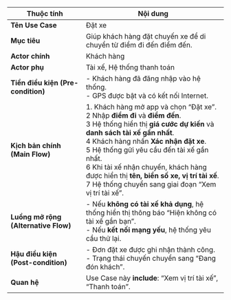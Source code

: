| **Thuộc tính**                       | **Nội dung**                                                                                                                                                                                                                                                                                                                                                                                                         |
| ------------------------------------ | -------------------------------------------------------------------------------------------------------------------------------------------------------------------------------------------------------------------------------------------------------------------------------------------------------------------------------------------------------------------------------------------------------------------- |
| **Tên Use Case**                     | Đặt xe                                                                                                                                                                                                                                                                                                                                                                                                               |
| **Mục tiêu**                         | Giúp khách hàng đặt chuyến xe để di chuyển từ điểm đi đến điểm đến.                                                                                                                                                                                                                                                                                                                                                  |
| **Actor chính**                      | Khách hàng                                                                                                                                                                                                                                                                                                                                                                                                           |
| **Actor phụ**                        | Tài xế, Hệ thống thanh toán                                                                                                                                                                                                                                                                                                                                                                                          |
| **Tiền điều kiện (Pre-condition)**   | - Khách hàng đã đăng nhập vào hệ thống.<br>- GPS được bật và có kết nối Internet.                                                                                                                                                                                                                                                                                                                                    |
| **Kịch bản chính (Main Flow)**       | 1. Khách hàng mở app và chọn “Đặt xe”.<br>2️ Nhập **điểm đi** và **điểm đến**.<br>3 Hệ thống hiển thị **giá cước dự kiến** và **danh sách tài xế gần nhất**.<br>4️ Khách hàng nhấn **Xác nhận đặt xe**.<br>5 Hệ thống gửi yêu cầu đến tài xế gần nhất.<br>6️ Khi tài xế nhận chuyến, khách hàng được hiển thị **tên, biển số xe, vị trí tài xế**.<br>7️ Hệ thống chuyển sang giai đoạn “Xem vị trí tài xế”. |
| **Luồng mở rộng (Alternative Flow)** | - Nếu **không có tài xế khả dụng**, hệ thống hiển thị thông báo “Hiện không có tài xế gần bạn”.<br>- Nếu **kết nối mạng yếu**, hệ thống yêu cầu thử lại.                                                                                                                                                                                                                                                             |
| **Hậu điều kiện (Post-condition)**   | - Đơn đặt xe được ghi nhận thành công.<br>- Trạng thái chuyến chuyển sang “Đang đón khách”.                                                                                                                                                                                                                                                                                                                          |
| **Quan hệ**                          | Use Case này **include**: “Xem vị trí tài xế”, “Thanh toán”.                                                                                                                                                                                                                                                                                                                                                         |
